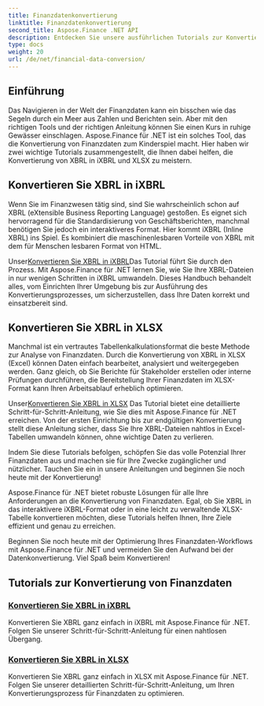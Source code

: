 ```yaml
---
title: Finanzdatenkonvertierung
linktitle: Finanzdatenkonvertierung
second_title: Aspose.Finance .NET API
description: Entdecken Sie unsere ausführlichen Tutorials zur Konvertierung von XBRL in iXBRL und XLSX mit Aspose.Finance für .NET. Optimieren Sie Ihre Finanzdatenkonvertierung mit Leichtigkeit.
type: docs
weight: 20
url: /de/net/financial-data-conversion/
---
```

## Einführung

Das Navigieren in der Welt der Finanzdaten kann ein bisschen wie das Segeln durch ein Meer aus Zahlen und Berichten sein. Aber mit den richtigen Tools und der richtigen Anleitung können Sie einen Kurs in ruhige Gewässer einschlagen. Aspose.Finance für .NET ist ein solches Tool, das die Konvertierung von Finanzdaten zum Kinderspiel macht. Hier haben wir zwei wichtige Tutorials zusammengestellt, die Ihnen dabei helfen, die Konvertierung von XBRL in iXBRL und XLSX zu meistern.

## Konvertieren Sie XBRL in iXBRL

Wenn Sie im Finanzwesen tätig sind, sind Sie wahrscheinlich schon auf XBRL (eXtensible Business Reporting Language) gestoßen. Es eignet sich hervorragend für die Standardisierung von Geschäftsberichten, manchmal benötigen Sie jedoch ein interaktiveres Format. Hier kommt iXBRL (Inline XBRL) ins Spiel. Es kombiniert die maschinenlesbaren Vorteile von XBRL mit dem für Menschen lesbaren Format von HTML.

 Unser[Konvertieren Sie XBRL in iXBRL](./convert-xbrl-to-ixbrl/)Das Tutorial führt Sie durch den Prozess. Mit Aspose.Finance für .NET lernen Sie, wie Sie Ihre XBRL-Dateien in nur wenigen Schritten in iXBRL umwandeln. Dieses Handbuch behandelt alles, vom Einrichten Ihrer Umgebung bis zur Ausführung des Konvertierungsprozesses, um sicherzustellen, dass Ihre Daten korrekt und einsatzbereit sind.

## Konvertieren Sie XBRL in XLSX

Manchmal ist ein vertrautes Tabellenkalkulationsformat die beste Methode zur Analyse von Finanzdaten. Durch die Konvertierung von XBRL in XLSX (Excel) können Daten einfach bearbeitet, analysiert und weitergegeben werden. Ganz gleich, ob Sie Berichte für Stakeholder erstellen oder interne Prüfungen durchführen, die Bereitstellung Ihrer Finanzdaten im XLSX-Format kann Ihren Arbeitsablauf erheblich optimieren.

 Unser[Konvertieren Sie XBRL in XLSX](./convert-xbrl-to-xlsx/) Das Tutorial bietet eine detaillierte Schritt-für-Schritt-Anleitung, wie Sie dies mit Aspose.Finance für .NET erreichen. Von der ersten Einrichtung bis zur endgültigen Konvertierung stellt diese Anleitung sicher, dass Sie Ihre XBRL-Dateien nahtlos in Excel-Tabellen umwandeln können, ohne wichtige Daten zu verlieren.

Indem Sie diese Tutorials befolgen, schöpfen Sie das volle Potenzial Ihrer Finanzdaten aus und machen sie für Ihre Zwecke zugänglicher und nützlicher. Tauchen Sie ein in unsere Anleitungen und beginnen Sie noch heute mit der Konvertierung!

Aspose.Finance für .NET bietet robuste Lösungen für alle Ihre Anforderungen an die Konvertierung von Finanzdaten. Egal, ob Sie XBRL in das interaktivere iXBRL-Format oder in eine leicht zu verwaltende XLSX-Tabelle konvertieren möchten, diese Tutorials helfen Ihnen, Ihre Ziele effizient und genau zu erreichen.

Beginnen Sie noch heute mit der Optimierung Ihres Finanzdaten-Workflows mit Aspose.Finance für .NET und vermeiden Sie den Aufwand bei der Datenkonvertierung. Viel Spaß beim Konvertieren!
## Tutorials zur Konvertierung von Finanzdaten
### [Konvertieren Sie XBRL in iXBRL](./convert-xbrl-to-ixbrl/)
Konvertieren Sie XBRL ganz einfach in iXBRL mit Aspose.Finance für .NET. Folgen Sie unserer Schritt-für-Schritt-Anleitung für einen nahtlosen Übergang.
### [Konvertieren Sie XBRL in XLSX](./convert-xbrl-to-xlsx/)
Konvertieren Sie XBRL ganz einfach in XLSX mit Aspose.Finance für .NET. Folgen Sie unserer detaillierten Schritt-für-Schritt-Anleitung, um Ihren Konvertierungsprozess für Finanzdaten zu optimieren.